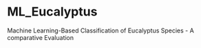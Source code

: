 # ML_Eucalyptus
Machine Learning-Based Classification of Eucalyptus Species - A comparative Evaluation
